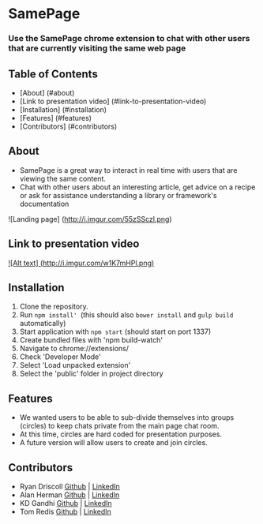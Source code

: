 # **SamePage** #
### Use the SamePage chrome extension to chat with other users that are currently visiting the same web page ###

## **Table of Contents** 
 - [About] (#about)
 - [Link to presentation video] (#link-to-presentation-video)
 - [Installation] (#installation) 
 - [Features] (#features)
 - [Contributors] (#contributors)

##  About
 - SamePage is a great way to interact in real time with users that are viewing the same content.
 - Chat with other users about an interesting article, get advice on a recipe or ask for assistance understanding a library or framework's documentation
  
![Landing page] (http://i.imgur.com/55zSSczl.png)

## Link to presentation video
[![Alt text] (http://i.imgur.com/w1K7mHPl.png)](https://www.youtube.com/watch?v=2_RqDmflhjQ)

## Installation
1. Clone the repository.
2. Run `npm install' `(this should also `bower install` and `gulp build` automatically)
3. Start application with `npm start` (should start on port 1337)
4. Create bundled files with 'npm build-watch'
5. Navigate to chrome://extensions/
6. Check 'Developer Mode'
7. Select 'Load unpacked extension'
8. Select the 'public' folder in project directory

## Features
 - We wanted users to be able to sub-divide themselves into groups (circles) to keep chats private from the main page chat room.
 - At this time, circles are hard coded for presentation purposes.
 - A future version will allow users to create and join circles.
 
## Contributors
 - Ryan Driscoll <a  target="_blank" href="https://github.com/RyanDriscoll/">Github</a> | <a target="_blank" href="https://linkedin.com/in/rpdriscoll/">LinkedIn</a>
 - Alan Herman <a  target="_blank" href="https://github.com/TheHerm/">Github</a> | <a target="_blank" href="https://linkedin.com/in/alan-herman/">LinkedIn</a>
 - KD Gandhi <a  target="_blank" href="https://github.com/KdawgG">Github</a>  | <a target="_blank" href="https://linkedin.com/in/kgandhi2/">LinkedIn</a>
 - Tom Redis <a target="_blank" href="https://github.com/Tredis/">Github</a>  | <a target="_blank" href="https://linkedin.com/in/thomas-redis-3892647/">LinkedIn</a>
